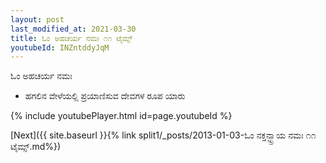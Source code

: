 ```yaml
---
layout: post
last_modified_at: 2021-03-30
title: ಓಂ ಅಹಚರ್ಯ ನಮಃ ೧೧ ಟೈಮ್ಸ್
youtubeId: INZntddyJqM
---
```

 
 
 ಓಂ ಅಹಚರ್ಯ ನಮಃ  
 
 -  ಹಗಲಿನ ವೇಳೆಯಲ್ಲಿ ಪ್ರಯಾಣಿಸುವ ದೇವಗಳ ರೂಪ ಯಾರು 
 
  
 
  
 
 
 
 
 
 


{% include youtubePlayer.html id=page.youtubeId %}
 
[Next]({{ site.baseurl }}{% link  split1/_posts/2013-01-03-ಓಂ ನಕ್ತನ್ಛ್ಛ್ರಾಯ ನಮಃ ೧೧ ಟೈಮ್ಸ್.md%})
 
